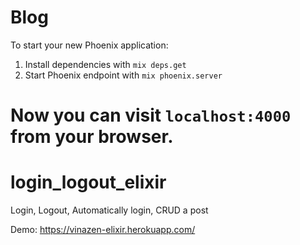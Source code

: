 
# Blog

To start your new Phoenix application:

1. Install dependencies with `mix deps.get`
2. Start Phoenix endpoint with `mix phoenix.server`

Now you can visit `localhost:4000` from your browser.
=======
# login_logout_elixir
Login, Logout, Automatically login, CRUD a post 


Demo: https://vinazen-elixir.herokuapp.com/

